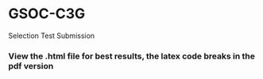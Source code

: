 # GSOC-C3G
Selection Test Submission

### View the .html file for best results, the latex code breaks in the pdf version
